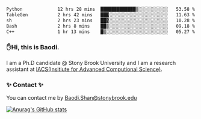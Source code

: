 <!--START_SECTION:waka-->

```txt
Python             12 hrs 28 mins  █████████████▒░░░░░░░░░░░   53.58 %
TableGen           2 hrs 42 mins   ███░░░░░░░░░░░░░░░░░░░░░░   11.63 %
sh                 2 hrs 23 mins   ██▓░░░░░░░░░░░░░░░░░░░░░░   10.28 %
Bash               2 hrs 8 mins    ██▒░░░░░░░░░░░░░░░░░░░░░░   09.18 %
C++                1 hr 13 mins    █▒░░░░░░░░░░░░░░░░░░░░░░░   05.27 %
```

<!--END_SECTION:waka-->

### ✋Hi, this is Baodi. 

I am a Ph.D candidate @ Stony Brook University and I am a research assistant at [IACS(Insitiute for Advanced Computional Science)](https://iacs.stonybrook.edu/).

### ✨ Contact ✨

You can contact me by [Baodi.Shan@stonybrook.edu](mailto:Baodi.Shan@stonybrook.edu)

[![Anurag's GitHub stats](https://github-readme-stats.vercel.app/api?username=lwshanbd&theme=jolly&show_icons=true&count_private=true&include_all_commits=true)](https://github.com/anuraghazra/github-readme-stats)



<!--
**lwshanbd/lwshanbd** is a ✨ _special_ ✨ repository because its `README.md` (this file) appears on your GitHub profile.

Here are some ideas to get you started:

- 🔭 I’m currently working on ...
- 🌱 I’m currently learning ...
- 👯 I’m looking to collaborate on ...
- 🤔 I’m looking for help with ...
- 💬 Ask me about ...
- 📫 How to reach me: ...
- 😄 Pronouns: ...
- ⚡ Fun fact: ...
-->
